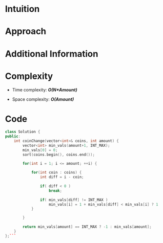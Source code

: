 # Intuition

# Approach

# Additional Information

# Complexity
- Time complexity: ***O(N\*Amount)***
<!-- Add your time complexity here, e.g. $$O(n)$$ -->

- Space complexity: ***O(Amount)***
<!-- Add your space complexity here, e.g. $$O(n)$$ -->

# Code
```cpp
class Solution {
public:
    int coinChange(vector<int>& coins, int amount) {
        vector<int> min_vals(amount+1, INT_MAX);
        min_vals[0] = 0;
        sort(coins.begin(), coins.end());

        for(int i = 1; i <= amount; ++i) {
            
            for(int coin : coins) {
                int diff = i - coin;
                
                if( diff < 0 ) 
                    break;
                
                if( min_vals[diff] != INT_MAX )
                    min_vals[i] = 1 + min_vals[diff] < min_vals[i] ? 1 + min_vals[diff] : min_vals[i];
            }

        }
        
        return min_vals[amount] == INT_MAX ? -1 : min_vals[amount];
    }
};```
